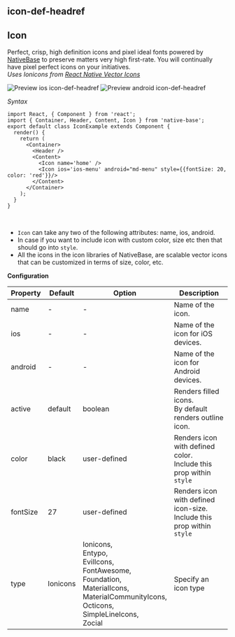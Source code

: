 ## icon-def-headref
## Icon

Perfect, crisp, high definition icons and pixel ideal fonts powered by <a href="https://nativebase.io/">NativeBase</a> to preserve matters very high first-rate. You will continually have pixel perfect icons on your initiatives.<br />
*Uses Ionicons from [React Native Vector Icons](https://github.com/oblador/react-native-vector-icons)*

![Preview ios icon-def-headref](https://raw.githubusercontent.com/GeekyAnts/NativeBase-KitchenSink/v2.2.0/screenshots/ios/icons.png)
![Preview android icon-def-headref](https://raw.githubusercontent.com/GeekyAnts/NativeBase-KitchenSink/v2.2.0/screenshots/android/icons.png)

*Syntax*

<pre class="line-numbers"><code class="language-jsx">import React, { Component } from 'react';
import { Container, Header, Content, Icon } from 'native-base';
export default class IconExample extends Component {
  render() {
    return (
      &lt;Container>
        &lt;Header />
        &lt;Content>
          &lt;Icon name='home' />
          &lt;Icon ios='ios-menu' android="md-menu" style=&#123;{fontSize: 20, color: 'red'}}/>
        &lt;/Content>
      &lt;/Container>
    );
  }
}</code></pre><br />


* <code>Icon</code> can take any two of the following attributes: name, ios, android.
* In case if you want to include icon with custom color, size etc then that should go into <code>style</code>.
* All the icons in the icon libraries of NativeBase, are scalable vector icons that can be customized in terms of size, color, etc.

**Configuration**

<table class = "table table-bordered">
        <thead>
            <tr>
                <th>Property</th>
                <th>Default</th>
                <th>Option</th>
                <th width="50%">
                    Description
                </th>
            </tr>
        </thead>
        <tbody>
            <tr>
                <td>name</td>
                <td> - </td>
                <td> - </td>
                <td>Name of the icon.</td>
            </tr>
            <tr>
                <td>ios</td>
                <td> - </td>
                <td> - </td>
                <td>Name of the icon for iOS devices.</td>
            </tr>
            <tr>
                <td>android</td>
                <td> - </td>
                <td> - </td>
                <td>Name of the icon for Android devices.</td>
            </tr>
            <tr>
                <td>active</td>
                <td>default</td>
                <td>boolean</td>
                <td>Renders filled icons.<br />
                    By default renders outline icon.
                </td>
            </tr>
            <tr>
                <td>color</td>
                <td>black</td>
                <td>user-defined</td>
                <td>
                    Renders icon with defined color.<br />
                    Include this prop within <code>style</code>
                </td>
            </tr>
            <tr>
                <td>fontSize</td>
                <td>27</td>
                <td>user-defined</td>
                <td>
                    Renders icon with defined icon-size.<br />
                    Include this prop within <code>style</code>
                </td>
            </tr>
            <tr>
                <td>type</td>
                <td>Ionicons</td>
                <td>Ionicons,<br/>Entypo,<br/>EvilIcons,<br/>FontAwesome,<br/>Foundation,<br/>MaterialIcons,<br/>MaterialCommunityIcons,<br/>Octicons,<br/>SimpleLineIcons,<br/>Zocial</td>
                <td>Specify an icon type
                </td>
            </tr>
        </tbody>
    </table><br />
